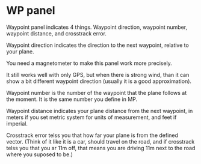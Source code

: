 # WP panel #

Waypoint panel indicates 4 things. Waypoint direction, waypoint number, waypoint distance, and crosstrack error.


Waypoint direction indicates the direction to the next waypoint, relative to your plane.

You need a magnetometer to make this panel work more precisely.

It still works well with only GPS, but when there is strong wind, than it can show a bit different waypoint direction (usually it is a good approximation).

Waypoint number is the number of the waypoint that the plane follows at the moment. It is the same number you define in MP.

Waypoint distance indicates your plane distance from the next waypoint, in meters if you set metric system for units of measurement, and feet if imperial.

Crosstrack error telss you that how far your plane is from the defined vector. (Think of it like it is a car, should travel on the road, and if crosstrack telss you that you ar 11m off, that means you are driving 11m next to the road where you suposed to be.)